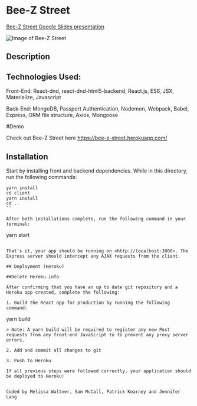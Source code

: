 # Bee-Z Street
[Bee-Z Street Google Slides presentation](https://docs.google.com/presentation/d/1wvgveGbOG76tQeEOEISmlM2Q6npVLteYs8_3p5BxcaQ/edit?usp=sharing)

![Image of Bee-Z Street](https://github.com/SuiteMel/Bee-Z_Street/blob/sams_branch/client/public/images/read_me_image.png)

## Description

## Technologies Used:

Front-End: React-dnd, react-dnd-html5-backend, React.js, ES6, JSX, Materialize, Javascript

Back-End: MongoDB, Passport Authentication, Nodemon, Webpack, Babel, Express, ORM file structure, Axios, Mongoose

#Demo

Check out Bee-Z Street here https://bee-z-street.herokuapp.com/

## Installation

Start by installing front and backend dependencies. While in this directory, run the following commands:

```
yarn install
cd client
yarn install
cd ..
``

After both installations complete, run the following command in your terminal:

```
yarn start
```

That's it, your app should be running on <http://localhost:3000>. The Express server should intercept any AJAX requests from the client.

## Deployment (Heroku)

##Delete Heroku info

After confirming that you have an up to date git repository and a Heroku app created, complete the following:

1. Build the React app for production by running the following command:

```
yarn build
```
> Note: A yarn build will be required to register any new Post requests from any front-end JavaScript to to prevent any proxy server errors.

2. Add and commit all changes to git

3. Push to Heroku

If all previous steps were followed correctly, your application should be deployed to Heroku!


Coded by Melissa Waltner, Sam McCall, Patrick Kearney and Jennifer Lang
